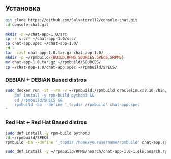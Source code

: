 ## Установка

```bash
git clone https://github.com/Salvatore112/console-chat.git
cd console-chat.git
```

```bash
mkdir -p ~/chat-app-1.0/src
cp -r src/* ~/chat-app-1.0/src/
cp chat-app.spec ~/chat-app-1.0/
cd ~
tar -czvf chat-app-1.0.tar.gz chat-app-1.0/
mkdir -p ~/rpmbuild/{BUILD,RPMS,SOURCES,SPECS,SRPMS}
mv chat-app-1.0.tar.gz ~/rpmbuild/SOURCES/
cp ~/chat-app-1.0/chat-app.spec ~/rpmbuild/SPECS/
```

### DEBIAN + DEBIAN Based distros

```bash
sudo docker run -it --rm -v ~/rpmbuild:/rpmbuild oraclelinux:8.10 /bin/bash -c "
    dnf install -y rpm-build python3 &&
    cd /rpmbuild/SPECS &&
    rpmbuild -ba --define '_topdir /rpmbuild' chat-app.spec
"
```

### Red Hat + Red Hat Based distros

```bash
sudo dnf install -y rpm-build python3
cd ~/rpmbuild/SPECS
rpmbuild -ba --define '_topdir /home/yourusername/rpmbuild' chat-app.spec
```
```bash
sudo dnf install -y ~/rpmbuild/RPMS/noarch/chat-app-1.0-1.el8.noarch.rpm
```
